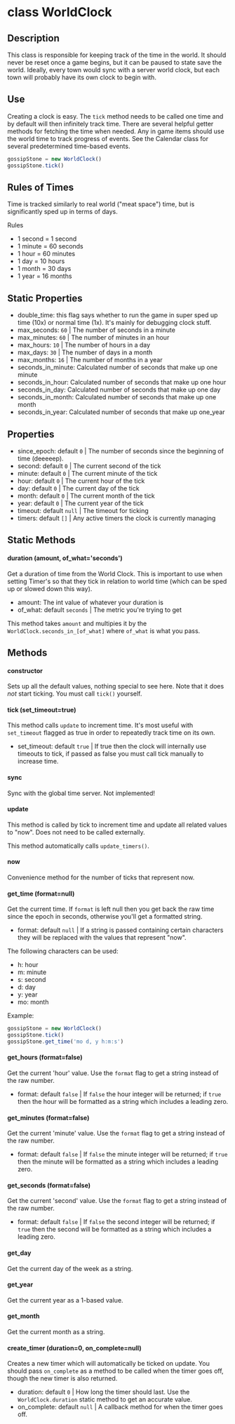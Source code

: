 # class WorldClock

## Description

This class is responsible for keeping track of the time in the world. It should never be reset once a game begins, but it can be paused to state save the world. Ideally, every town would sync with a server world clock, but each town will probably have its own clock to begin with. 

## Use

Creating a clock is easy. The `tick` method needs to be called one time and by default will then infinitely track time. There are several helpful getter methods for fetching the time when needed. Any in game items should use the world time to track progress of events. See the Calendar class for several predetermined time-based events.

```javascript
gossipStone = new WorldClock()
gossipStone.tick()
```

## Rules of Times

Time is tracked similarly to real world ("meat space") time, but is significantly sped up in terms of days. 

Rules
- 1 second = 1 second
- 1 minute = 60 seconds
- 1 hour = 60 minutes
- 1 day = 10 hours
- 1 month = 30 days
- 1 year = 16 months

## Static Properties

- double_time: this flag says whether to run the game in super sped up time (10x) or normal time (1x). It's mainly for debugging clock stuff.
- max_seconds: `60` | The number of seconds in a minute
- max_minutes: `60` | The number of minutes in an hour
- max_hours: `10` | The number of hours in a day
- max_days: `30` | The number of days in a month
- max_months: `16` | The number of months in a year
- seconds_in_minute: Calculated number of seconds that make up one minute
- seconds_in_hour: Calculated number of seconds that make up one hour
- seconds_in_day: Calculated number of seconds that make up one day
- seconds_in_month: Calculated number of seconds that make up one month
- seconds_in_year: Calculated number of seconds that make up one_year

## Properties

- since_epoch: default `0` | The number of seconds since the beginning of time (deeeeep).
- second: default `0` | The current second of the tick
- minute: default `0` | The current minute of the tick
- hour: default `0` | The current hour of the tick
- day: default `0` | The current day of the tick
- month: default `0` | The current month of the tick
- year: default `0` | The current year of the tick
- timeout: default `null` | The timeout for ticking
- timers: default `[]` | Any active timers the clock is currently managing

## Static Methods

#### duration (amount, of_what='seconds')

Get a duration of time from the World Clock. This is important to use when setting Timer's so that they tick in relation to world time (which can be sped up or slowed down this way).

- amount: The int value of whatever your duration is
- of_what: default `seconds` | The metric you're trying to get

This method takes `amount` and multipies it by the `WorldClock.seconds_in_[of_what]` where `of_what` is what you pass. 

## Methods

#### constructor

Sets up all the default values, nothing special to see here. Note that it does *not* start ticking. You must call `tick()` yourself.

#### tick (set_timeout=true)

This method calls `update` to increment time. It's most useful with `set_timeout` flagged as true in order to repeatedly track time on its own. 

- set_timeout: default `true` | If true then the clock will internally use timeouts to tick, if passed as false you must call tick manually to increase time.

#### sync

Sync with the global time server. Not implemented!

#### update

This method is called by tick to increment time and update all related values to "now". Does not need to be called externally.

This method automatically calls `update_timers()`.

#### now

Convenience method for the number of ticks that represent now.

#### get_time (format=null)

Get the current time. If `format` is left null then you get back the raw time since the epoch in seconds, otherwise you'll get a formatted string. 

- format: default `null` | If a string is passed containing certain characters they will be replaced with the values that represent "now". 

The following characters can be used:
- h: hour
- m: minute
- s: second
- d: day
- y: year
- mo: month

Example:

```javascript
gossipStone = new WorldClock()
gossipStone.tick()
gossipStone.get_time('mo d, y h:m:s')
```

#### get_hours (format=false)

Get the current 'hour' value. Use the `format` flag to get a string instead of the raw number.

- format: default `false` | If `false` the hour integer will be returned; if `true` then the hour will be formatted as a string which includes a leading zero.

#### get_minutes (format=false)

Get the current 'minute' value. Use the `format` flag to get a string instead of the raw number.

- format: default `false` | If `false` the minute integer will be returned; if `true` then the minute will be formatted as a string which includes a leading zero.

#### get_seconds (format=false)

Get the current 'second' value. Use the `format` flag to get a string instead of the raw number.

- format: default `false` | If `false` the second integer will be returned; if `true` then the second will be formatted as a string which includes a leading zero.

#### get_day

Get the current day of the week as a string.

#### get_year

Get the current year as a 1-based value. 

#### get_month

Get the current month as a string. 

#### create_timer (duration=0, on_complete=null)

Creates a new timer which will automatically be ticked on update. You should pass `on_complete` as a method to be called when the timer goes off, though the new timer is also returned.

- duration: default `0` | How long the timer should last. Use the `WorldClock.duration` static method to get an accurate value. 
- on_complete: default `null` | A callback method for when the timer goes off.
